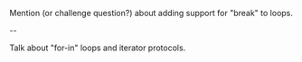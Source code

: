 Mention (or challenge question?) about adding support for "break" to loops.

--

Talk about "for-in" loops and iterator protocols.
